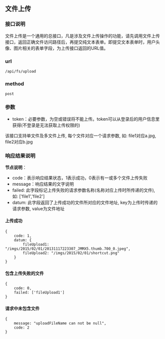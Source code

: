 ## 文件上传

### 接口说明

文件上传是一个通用的总接口，凡是涉及文件上传操作的功能，请先调用文件上传接口，返回正确文件访问路径后，再提交纯文本表单。即提交文本表单时，用户头像、图片相关的表单字段，为上传接口返回的URL值。

### url
	/api/fs/upload

### method
	post

### 参数

* token：必要参数，为空或错误将不能上传。token可以从登录后的用户信息里获得(不登录是无法获取上传权限的)

该接口支持单文件及多文件上传, 每个文件对应一个请求参数, 如: file1对应a.jpg, file2对应b.jpg

### 响应结果说明

**节点说明**：

* code：表示响应结果状态，1表示成功，0表示有一或多个文件上传失败
* message：响应结果的文字说明
* failed: 此字段标记上传失败的请求参数名称(名称对应上传时所传递的文件),如: ['file1','file2']
* datum: 此字段返回了上传成功的文件所对应的文件地址, key为上传时传递的请求参数, value为文件地址

#### 上传成功

	{
		code: 1,
		datum: {
			fileUpload1: "/imgs/2015/02/01/20131117223307_JMMX5.thumb.700_0.jpeg",
			fileUpload2: "/imgs/2015/02/01/shortcut.png"
		}
	}

#### 包含上传失败的文件

	{
		code: 0,
		failed: ['fileUpload1']
	}

#### 请求中未包含文件

	{
		message: "uploadFileName can not be null",
		code: 2
	}